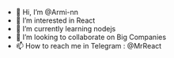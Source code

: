 - 👋 Hi, I’m @Armi-nn                   
- 👀 I’m interested in React                                       
- 🌱 I’m currently learning nodejs                                             
- 💞️ I’m looking to collaborate on Big Companies                                              
- 📫 How to reach me in Telegram : @MrReact                               
<!--- 
Armi-nn/Armi-nn is a ✨ special ✨ repository because its `README.md` (this file) appears on your GitHub profile.
You can click the Preview link to take a look at your changes.
--->
